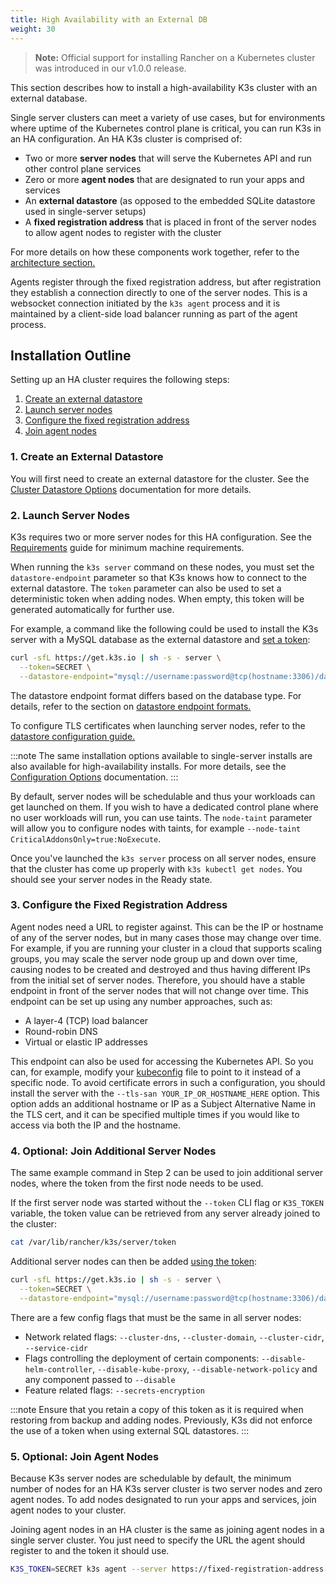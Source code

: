 ```yaml
---
title: High Availability with an External DB
weight: 30
---
```


> **Note:** Official support for installing Rancher on a Kubernetes cluster was introduced in our v1.0.0 release.

This section describes how to install a high-availability K3s cluster with an external database.

Single server clusters can meet a variety of use cases, but for environments where uptime of the Kubernetes control plane is critical, you can run K3s in an HA configuration. An HA K3s cluster is comprised of:

* Two or more **server nodes** that will serve the Kubernetes API and run other control plane services
* Zero or more **agent nodes** that are designated to run your apps and services
* An **external datastore** (as opposed to the embedded SQLite datastore used in single-server setups)
* A **fixed registration address** that is placed in front of the server nodes to allow agent nodes to register with the cluster

For more details on how these components work together, refer to the [architecture section.](architecture/architecture.md#high-availability-with-an-external-db)

Agents register through the fixed registration address, but after registration they establish a connection directly to one of the server nodes. This is a websocket connection initiated by the `k3s agent` process and it is maintained by a client-side load balancer running as part of the agent process.

## Installation Outline

Setting up an HA cluster requires the following steps:

1. [Create an external datastore](#1-create-an-external-datastore)
2. [Launch server nodes](#2-launch-server-nodes)
3. [Configure the fixed registration address](#3-configure-the-fixed-registration-address)
4. [Join agent nodes](#4-optional-join-agent-nodes)

### 1. Create an External Datastore
You will first need to create an external datastore for the cluster. See the [Cluster Datastore Options](datastore.md) documentation for more details.

### 2. Launch Server Nodes
K3s requires two or more server nodes for this HA configuration. See the [Requirements](requirements.md) guide for minimum machine requirements.

When running the `k3s server` command on these nodes, you must set the `datastore-endpoint` parameter so that K3s knows how to connect to the external datastore. The `token` parameter can also be used to set a deterministic token when adding nodes. When empty, this token will be generated automatically for further use.

For example, a command like the following could be used to install the K3s server with a MySQL database as the external datastore and [set a token](reference/server-config.md#cluster-options):

```bash
curl -sfL https://get.k3s.io | sh -s - server \
  --token=SECRET \
  --datastore-endpoint="mysql://username:password@tcp(hostname:3306)/database-name"
```

The datastore endpoint format differs based on the database type. For details, refer to the section on [datastore endpoint formats.](datastore.md#datastore-endpoint-format-and-functionality)

To configure TLS certificates when launching server nodes, refer to the [datastore configuration guide.](datastore.md#external-datastore-configuration-parameters)

:::note
The same installation options available to single-server installs are also available for high-availability installs. For more details, see the [Configuration Options](configuration.md) documentation.
:::

By default, server nodes will be schedulable and thus your workloads can get launched on them. If you wish to have a dedicated control plane where no user workloads will run, you can use taints. The `node-taint` parameter will allow you to configure nodes with taints, for example `--node-taint CriticalAddonsOnly=true:NoExecute`.

Once you've launched the `k3s server` process on all server nodes, ensure that the cluster has come up properly with `k3s kubectl get nodes`. You should see your server nodes in the Ready state.

### 3. Configure the Fixed Registration Address

Agent nodes need a URL to register against. This can be the IP or hostname of any of the server nodes, but in many cases those may change over time. For example, if you are running your cluster in a cloud that supports scaling groups, you may scale the server node group up and down over time, causing nodes to be created and destroyed and thus having different IPs from the initial set of server nodes. Therefore, you should have a stable endpoint in front of the server nodes that will not change over time. This endpoint can be set up using any number approaches, such as:

* A layer-4 (TCP) load balancer
* Round-robin DNS
* Virtual or elastic IP addresses

This endpoint can also be used for accessing the Kubernetes API. So you can, for example, modify your [kubeconfig](https://kubernetes.io/docs/concepts/configuration/organize-cluster-access-kubeconfig/) file to point to it instead of a specific node. To avoid certificate errors in such a configuration, you should install the server with the `--tls-san YOUR_IP_OR_HOSTNAME_HERE` option. This option adds an additional hostname or IP as a Subject Alternative Name in the TLS cert, and it can be specified multiple times if you would like to access via both the IP and the hostname.

### 4. Optional: Join Additional Server Nodes

The same example command in Step 2 can be used to join additional server nodes, where the token from the first node needs to be used.

If the first server node was started without the `--token` CLI flag or `K3S_TOKEN` variable, the token value can be retrieved from any server already joined to the cluster:
```bash
cat /var/lib/rancher/k3s/server/token
```

Additional server nodes can then be added [using the token](reference/server-config.md#cluster-options):

```bash
curl -sfL https://get.k3s.io | sh -s - server \
  --token=SECRET \
  --datastore-endpoint="mysql://username:password@tcp(hostname:3306)/database-name"
```

There are a few config flags that must be the same in all server nodes:

* Network related flags: `--cluster-dns`, `--cluster-domain`, `--cluster-cidr`, `--service-cidr`
* Flags controlling the deployment of certain components: `--disable-helm-controller`, `--disable-kube-proxy`, `--disable-network-policy` and any component passed to `--disable`
* Feature related flags: `--secrets-encryption`

:::note
Ensure that you retain a copy of this token as it is required when restoring from backup and adding nodes. Previously, K3s did not enforce the use of a token when using external SQL datastores.
:::

### 5. Optional: Join Agent Nodes

Because K3s server nodes are schedulable by default, the minimum number of nodes for an HA K3s server cluster is two server nodes and zero agent nodes. To add nodes designated to run your apps and services, join agent nodes to your cluster.

Joining agent nodes in an HA cluster is the same as joining agent nodes in a single server cluster. You just need to specify the URL the agent should register to and the token it should use.

```bash
K3S_TOKEN=SECRET k3s agent --server https://fixed-registration-address:6443
```
